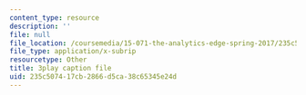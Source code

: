 ```yaml
---
content_type: resource
description: ''
file: null
file_location: /coursemedia/15-071-the-analytics-edge-spring-2017/235c507417cb2866d5ca38c65345e24d_BKsi-Khu7Bs.srt
file_type: application/x-subrip
resourcetype: Other
title: 3play caption file
uid: 235c5074-17cb-2866-d5ca-38c65345e24d
---
```

